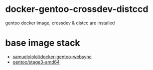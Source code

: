 # docker-gentoo-crossdev-distccd
gentoo docker image, crossdev &amp; distcc are installed


# base image stack

*    [samuelololol/docker-gentoo-websync](https://hub.docker.com/r/samuelololol/docker-gentoo-websync/)
*    [gentoo/stage3-amd64](https://hub.docker.com/r/gentoo/stage3-amd64/)
